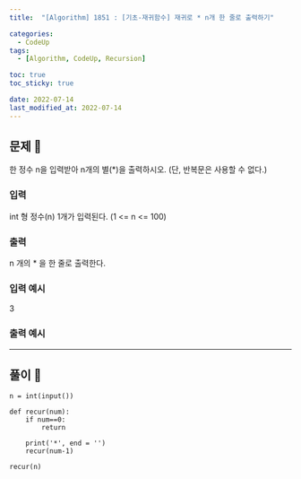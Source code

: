```yaml
---
title:  "[Algorithm] 1851 : [기초-재귀함수] 재귀로 * n개 한 줄로 출력하기" 

categories:
  - CodeUp
tags:
  - [Algorithm, CodeUp, Recursion]

toc: true
toc_sticky: true

date: 2022-07-14
last_modified_at: 2022-07-14
---
```


## 문제 🔎
한 정수 n을 입력받아 n개의 별(*)을 출력하시오.
(단, 반복문은 사용할 수 없다.)

### 입력
int 형 정수(n) 1개가 입력된다.
(1 <= n <= 100)

### 출력
n 개의 * 을 한 줄로 출력한다.

### 입력 예시
3

### 출력 예시
***

## 풀이 🔎
```
n = int(input())

def recur(num):
    if num==0:
        return 
    
    print('*', end = '')
    recur(num-1)
    
recur(n)

```